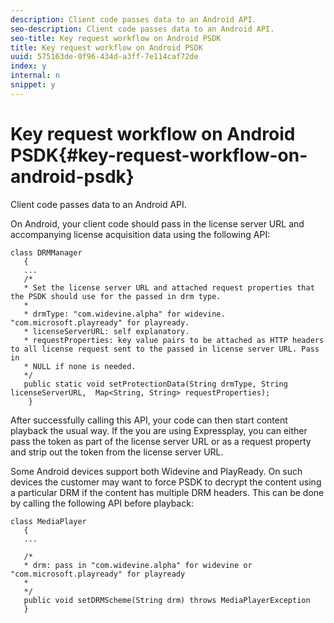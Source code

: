 ```yaml
---
description: Client code passes data to an Android API.
seo-description: Client code passes data to an Android API.
seo-title: Key request workflow on Android PSDK
title: Key request workflow on Android PSDK
uuid: 575163de-0f96-434d-a3ff-7e114caf72de
index: y
internal: n
snippet: y
---
```


# Key request workflow on Android PSDK{#key-request-workflow-on-android-psdk}

Client code passes data to an Android API.

On Android, your client code should pass in the license server URL and accompanying license acquisition data using the following API:

```
class DRMManager 
   { 
   ... 
   /* 
   * Set the license server URL and attached request properties that the PSDK should use for the passed in drm type.  
   * 
   * drmType: "com.widevine.alpha" for widevine. "com.microsoft.playready" for playready. 
   * licenseServerURL: self explanatory.  
   * requestProperties: key value pairs to be attached as HTTP headers to all license request sent to the passed in license server URL. Pass in 
   * NULL if none is needed.  
   */ 
   public static void setProtectionData(String drmType, String licenseServerURL,  Map<String, String> requestProperties); 
    }
```

After successfully calling this API, your code can then start content playback the usual way. If the you are using Expressplay, you can either pass the token as part of the license server URL or as a request property and strip out the token from the license server URL.

Some Android devices support both Widevine and PlayReady. On such devices the customer may want to force PSDK to decrypt the content using a particular DRM if the content has multiple DRM headers. This can be done by calling the following API before playback:

```
class MediaPlayer 
   { 
   ... 
    
   /* 
   * drm: pass in "com.widevine.alpha" for widevine or "com.microsoft.playready" for playready 
   * 
   */ 
   public void setDRMScheme(String drm) throws MediaPlayerException 
   }
```

